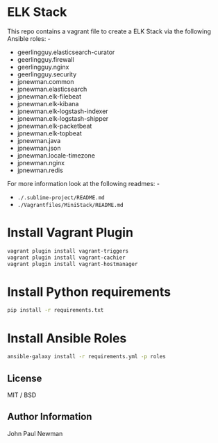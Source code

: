
# ELK Stack

This repo contains a vagrant file to create a ELK Stack via the following Ansible roles: -

- geerlingguy.elasticsearch-curator
- geerlingguy.firewall
- geerlingguy.nginx
- geerlingguy.security
- jpnewman.common
- jpnewman.elasticsearch
- jpnewman.elk-filebeat
- jpnewman.elk-kibana
- jpnewman.elk-logstash-indexer
- jpnewman.elk-logstash-shipper
- jpnewman.elk-packetbeat
- jpnewman.elk-topbeat
- jpnewman.java
- jpnewman.json
- jpnewman.locale-timezone
- jpnewman.nginx
- jpnewman.redis

For more information look at the following readmes: -

- ```./.sublime-project/README.md```
- ```./Vagrantfiles/MiniStack/README.md```

# Install Vagrant Plugin

~~~bash
vagrant plugin install vagrant-triggers
vagrant plugin install vagrant-cachier
vagrant plugin install vagrant-hostmanager
~~~

# Install Python requirements

~~~bash
pip install -r requirements.txt
~~~

# Install Ansible Roles

~~~bash
ansible-galaxy install -r requirements.yml -p roles
~~~

## License

MIT / BSD

## Author Information

John Paul Newman

